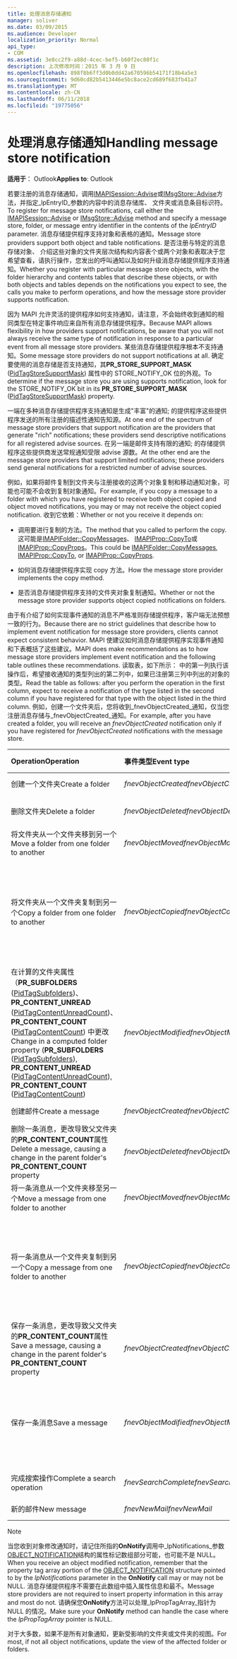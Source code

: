 ```yaml
---
title: 处理消息存储通知
manager: soliver
ms.date: 03/09/2015
ms.audience: Developer
localization_priority: Normal
api_type:
- COM
ms.assetid: 3e0cc2f9-a88d-4cec-bef5-b60f2ec80f1c
description: 上次修改时间：2015 年 3 月 9 日
ms.openlocfilehash: 898f8b6ff3d0b0dd42a670596b54171f18b4a5e3
ms.sourcegitcommit: 9d60cd82b5413446e5bc8ace2cd689f683fb41a7
ms.translationtype: MT
ms.contentlocale: zh-CN
ms.lasthandoff: 06/11/2018
ms.locfileid: "19775056"
---
```

# <a name="handling-message-store-notification"></a><span data-ttu-id="2e1e2-103">处理消息存储通知</span><span class="sxs-lookup"><span data-stu-id="2e1e2-103">Handling message store notification</span></span>
  
<span data-ttu-id="2e1e2-104">**适用于**： Outlook</span><span class="sxs-lookup"><span data-stu-id="2e1e2-104">**Applies to**: Outlook</span></span> 
  
<span data-ttu-id="2e1e2-105">若要注册的消息存储通知，调用[IMAPISession::Advise](imapisession-advise.md)或[IMsgStore::Advise](imsgstore-advise.md)方法，并指定_lpEntryID_参数的内容中的消息存储库、 文件夹或消息条目标识符。</span><span class="sxs-lookup"><span data-stu-id="2e1e2-105">To register for message store notifications, call either the [IMAPISession::Advise](imapisession-advise.md) or [IMsgStore::Advise](imsgstore-advise.md) method and specify a message store, folder, or message entry identifier in the contents of the  _lpEntryID_ parameter.</span></span> <span data-ttu-id="2e1e2-106">消息存储提供程序支持对象和表格的通知。</span><span class="sxs-lookup"><span data-stu-id="2e1e2-106">Message store providers support both object and table notifications.</span></span> <span data-ttu-id="2e1e2-107">是否注册与特定的消息存储对象、 介绍这些对象的文件夹层次结构和内容表个或两个对象和表取决于您希望查看，请执行操作，您发出的呼叫通知以及如何升级消息存储提供程序支持通知。</span><span class="sxs-lookup"><span data-stu-id="2e1e2-107">Whether you register with particular message store objects, with the folder hierarchy and contents tables that describe these objects, or with both objects and tables depends on the notifications you expect to see, the calls you make to perform operations, and how the message store provider supports notification.</span></span> 
  
<span data-ttu-id="2e1e2-108">因为 MAPI 允许灵活的提供程序如何支持通知，请注意，不会始终收到通知的相同类型在特定事件响应来自所有消息存储提供程序。</span><span class="sxs-lookup"><span data-stu-id="2e1e2-108">Because MAPI allows flexibility in how providers support notifications, be aware that you will not always receive the same type of notification in response to a particular event from all message store providers.</span></span> <span data-ttu-id="2e1e2-109">某些消息存储提供程序根本不支持通知。</span><span class="sxs-lookup"><span data-stu-id="2e1e2-109">Some message store providers do not support notifications at all.</span></span> <span data-ttu-id="2e1e2-110">确定要使用的消息存储是否支持通知，其**PR_STORE_SUPPORT_MASK** ([PidTagStoreSupportMask](pidtagstoresupportmask-canonical-property.md)) 属性中的 STORE_NOTIFY_OK 位的外观。</span><span class="sxs-lookup"><span data-stu-id="2e1e2-110">To determine if the message store you are using supports notification, look for the STORE_NOTIFY_OK bit in its **PR_STORE_SUPPORT_MASK** ([PidTagStoreSupportMask](pidtagstoresupportmask-canonical-property.md)) property.</span></span>
  
<span data-ttu-id="2e1e2-111">一端在多种消息存储提供程序支持通知是生成"丰富"的通知; 的提供程序这些提供程序发送的所有注册的描述性通知告知源。</span><span class="sxs-lookup"><span data-stu-id="2e1e2-111">At one end of the spectrum of message store providers that support notification are the providers that generate "rich" notifications; these providers send descriptive notifications for all registered advise sources.</span></span> <span data-ttu-id="2e1e2-112">在另一端是邮件支持有限的通知; 的存储提供程序这些提供商发送常规通知受限 advise 源数。</span><span class="sxs-lookup"><span data-stu-id="2e1e2-112">At the other end are the message store providers that support limited notifications; these providers send general notifications for a restricted number of advise sources.</span></span> 
  
<span data-ttu-id="2e1e2-113">例如，如果将邮件复制到文件夹与注册接收的这两个对象复制和移动通知对象，可能也可能不会收到复制对象通知。</span><span class="sxs-lookup"><span data-stu-id="2e1e2-113">For example, if you copy a message to a folder with which you have registered to receive both object copied and object moved notifications, you may or may not receive the object copied notification.</span></span> <span data-ttu-id="2e1e2-114">收到它依赖：</span><span class="sxs-lookup"><span data-stu-id="2e1e2-114">Whether or not you receive it depends on:</span></span>
  
- <span data-ttu-id="2e1e2-115">调用要进行复制的方法。</span><span class="sxs-lookup"><span data-stu-id="2e1e2-115">The method that you called to perform the copy.</span></span> <span data-ttu-id="2e1e2-116">这可能是[IMAPIFolder::CopyMessages](imapifolder-copymessages.md)、 [IMAPIProp::CopyTo](imapiprop-copyto.md)或[IMAPIProp::CopyProps](imapiprop-copyprops.md)。</span><span class="sxs-lookup"><span data-stu-id="2e1e2-116">This could be [IMAPIFolder::CopyMessages](imapifolder-copymessages.md), [IMAPIProp::CopyTo](imapiprop-copyto.md), or [IMAPIProp::CopyProps](imapiprop-copyprops.md).</span></span>
    
- <span data-ttu-id="2e1e2-117">如何消息存储提供程序实现 copy 方法。</span><span class="sxs-lookup"><span data-stu-id="2e1e2-117">How the message store provider implements the copy method.</span></span>
    
- <span data-ttu-id="2e1e2-118">是否消息存储提供程序支持的文件夹对象复制通知。</span><span class="sxs-lookup"><span data-stu-id="2e1e2-118">Whether or not the message store provider supports object copied notifications on folders.</span></span>
    
<span data-ttu-id="2e1e2-119">由于有介绍了如何实现事件通知的消息不严格准则存储提供程序，客户端无法预想一致的行为。</span><span class="sxs-lookup"><span data-stu-id="2e1e2-119">Because there are no strict guidelines that describe how to implement event notification for message store providers, clients cannot expect consistent behavior.</span></span> <span data-ttu-id="2e1e2-120">MAPI 使建议如何消息存储提供程序实现事件通知和下表概括了这些建议。</span><span class="sxs-lookup"><span data-stu-id="2e1e2-120">MAPI does make recommendations as to how message store providers implement event notification and the following table outlines these recommendations.</span></span> <span data-ttu-id="2e1e2-121">读取表，如下所示： 中的第一列执行该操作后，希望接收通知的类型列出的第二列中，如果已注册第三列中列出的对象的类型。</span><span class="sxs-lookup"><span data-stu-id="2e1e2-121">Read the table as follows: after you perform the operation in the first column, expect to receive a notification of the type listed in the second column if you have registered for that type with the object listed in the third column.</span></span> <span data-ttu-id="2e1e2-122">例如，创建一个文件夹后，您将收到_fnevObjectCreated_通知，仅当您注册消息存储与_fnevObjectCreated_通知。</span><span class="sxs-lookup"><span data-stu-id="2e1e2-122">For example, after you have created a folder, you will receive an  _fnevObjectCreated_ notification only if you have registered for  _fnevObjectCreated_ notifications with the message store.</span></span> 
  
|<span data-ttu-id="2e1e2-123">**Operation**</span><span class="sxs-lookup"><span data-stu-id="2e1e2-123">**Operation**</span></span>|<span data-ttu-id="2e1e2-124">**事件类型**</span><span class="sxs-lookup"><span data-stu-id="2e1e2-124">**Event type**</span></span>|<span data-ttu-id="2e1e2-125">**建议源**</span><span class="sxs-lookup"><span data-stu-id="2e1e2-125">**Advise source**</span></span>|
|:-----|:-----|:-----|
|<span data-ttu-id="2e1e2-126">创建一个文件夹</span><span class="sxs-lookup"><span data-stu-id="2e1e2-126">Create a folder</span></span>  <br/> | <span data-ttu-id="2e1e2-127">_fnevObjectCreated_</span><span class="sxs-lookup"><span data-stu-id="2e1e2-127">_fnevObjectCreated_</span></span> <br/> |<span data-ttu-id="2e1e2-128">消息存储库</span><span class="sxs-lookup"><span data-stu-id="2e1e2-128">Message store</span></span>  <br/> |
|<span data-ttu-id="2e1e2-129">删除文件夹</span><span class="sxs-lookup"><span data-stu-id="2e1e2-129">Delete a folder</span></span>  <br/> | <span data-ttu-id="2e1e2-130">_fnevObjectDeleted_</span><span class="sxs-lookup"><span data-stu-id="2e1e2-130">_fnevObjectDeleted_</span></span> <br/> |<span data-ttu-id="2e1e2-131">消息存储已删除文件夹</span><span class="sxs-lookup"><span data-stu-id="2e1e2-131">Message store Deleted folder</span></span>  <br/> |
|<span data-ttu-id="2e1e2-132">将文件夹从一个文件夹移到另一个</span><span class="sxs-lookup"><span data-stu-id="2e1e2-132">Move a folder from one folder to another</span></span>  <br/> | <span data-ttu-id="2e1e2-133">_fnevObjectMoved_</span><span class="sxs-lookup"><span data-stu-id="2e1e2-133">_fnevObjectMoved_</span></span> <br/> |<span data-ttu-id="2e1e2-134">消息存储移动文件夹</span><span class="sxs-lookup"><span data-stu-id="2e1e2-134">Message store Moved folder</span></span>  <br/> |
|<span data-ttu-id="2e1e2-135">将文件夹从一个文件夹复制到另一个</span><span class="sxs-lookup"><span data-stu-id="2e1e2-135">Copy a folder from one folder to another</span></span>  <br/> | <span data-ttu-id="2e1e2-136">_fnevObjectCopied_</span><span class="sxs-lookup"><span data-stu-id="2e1e2-136">_fnevObjectCopied_</span></span> <br/> |<span data-ttu-id="2e1e2-137">消息存储和复制文件夹 （没有新的文件夹的副本发送_fnevObjectCreated_通知）</span><span class="sxs-lookup"><span data-stu-id="2e1e2-137">Message store and copied folder (no  _fnevObjectCreated_ notification sent for the new copy of the folder)</span></span>  <br/> |
|<span data-ttu-id="2e1e2-138">在计算的文件夹属性 （**PR_SUBFOLDERS** ([PidTagSubfolders](pidtagsubfolders-canonical-property.md))、 **PR_CONTENT_UNREAD** ([PidTagContentUnreadCount](pidtagcontentunreadcount-canonical-property.md))、 **PR_CONTENT_COUNT** ([PidTagContentCount](pidtagcontentcount-canonical-property.md)) 中更改</span><span class="sxs-lookup"><span data-stu-id="2e1e2-138">Change in a computed folder property (**PR_SUBFOLDERS** ([PidTagSubfolders](pidtagsubfolders-canonical-property.md)), **PR_CONTENT_UNREAD** ([PidTagContentUnreadCount](pidtagcontentunreadcount-canonical-property.md)), **PR_CONTENT_COUNT** ([PidTagContentCount](pidtagcontentcount-canonical-property.md))</span></span>  <br/> | <span data-ttu-id="2e1e2-139">_fnevObjectModified_</span><span class="sxs-lookup"><span data-stu-id="2e1e2-139">_fnevObjectModified_</span></span> <br/> |<span data-ttu-id="2e1e2-140">消息存储 Changed 文件夹 （没有父文件夹的通知）</span><span class="sxs-lookup"><span data-stu-id="2e1e2-140">Message store Changed folder (No notification to parent folder)</span></span>  <br/> |
|<span data-ttu-id="2e1e2-141">创建邮件</span><span class="sxs-lookup"><span data-stu-id="2e1e2-141">Create a message</span></span>  <br/> | <span data-ttu-id="2e1e2-142">_fnevObjectCreated_</span><span class="sxs-lookup"><span data-stu-id="2e1e2-142">_fnevObjectCreated_</span></span> <br/> |<span data-ttu-id="2e1e2-143">消息存储库</span><span class="sxs-lookup"><span data-stu-id="2e1e2-143">Message store</span></span>  <br/> |
|<span data-ttu-id="2e1e2-144">删除一条消息，更改导致父文件夹的**PR_CONTENT_COUNT**属性</span><span class="sxs-lookup"><span data-stu-id="2e1e2-144">Delete a message, causing a change in the parent folder's **PR_CONTENT_COUNT** property</span></span>  <br/> | <span data-ttu-id="2e1e2-145">_fnevObjectDeleted_</span><span class="sxs-lookup"><span data-stu-id="2e1e2-145">_fnevObjectDeleted_</span></span> <br/> |<span data-ttu-id="2e1e2-146">消息存储已删除邮件</span><span class="sxs-lookup"><span data-stu-id="2e1e2-146">Message store Deleted message</span></span>  <br/> |
|<span data-ttu-id="2e1e2-147">将一条消息从一个文件夹移至另一个</span><span class="sxs-lookup"><span data-stu-id="2e1e2-147">Move a message from one folder to another</span></span>  <br/> | <span data-ttu-id="2e1e2-148">_fnevObjectMoved_</span><span class="sxs-lookup"><span data-stu-id="2e1e2-148">_fnevObjectMoved_</span></span> <br/> |<span data-ttu-id="2e1e2-149">消息存储移动消息</span><span class="sxs-lookup"><span data-stu-id="2e1e2-149">Message store Moved message</span></span>  <br/> |
|<span data-ttu-id="2e1e2-150">将一条消息从一个文件夹复制到另一个</span><span class="sxs-lookup"><span data-stu-id="2e1e2-150">Copy a message from one folder to another</span></span>  <br/> | <span data-ttu-id="2e1e2-151">_fnevObjectCopied_</span><span class="sxs-lookup"><span data-stu-id="2e1e2-151">_fnevObjectCopied_</span></span> <br/> |<span data-ttu-id="2e1e2-152">消息存储库复制邮件 （没有_fnevObjectCreated_新副本的通知邮件）</span><span class="sxs-lookup"><span data-stu-id="2e1e2-152">Message store Copied message (No  _fnevObjectCreated_ notification for new copy of the message)</span></span>  <br/> |
|<span data-ttu-id="2e1e2-153">保存一条消息，更改导致父文件夹的**PR_CONTENT_COUNT**属性</span><span class="sxs-lookup"><span data-stu-id="2e1e2-153">Save a message, causing a change in the parent folder's **PR_CONTENT_COUNT** property</span></span>  <br/> | <span data-ttu-id="2e1e2-154">_fnevObjectCreated_</span><span class="sxs-lookup"><span data-stu-id="2e1e2-154">_fnevObjectCreated_</span></span> <br/> |<span data-ttu-id="2e1e2-155">保存唯一的第一个邮件存储</span><span class="sxs-lookup"><span data-stu-id="2e1e2-155">Message store on first save only</span></span>  <br/> |
|<span data-ttu-id="2e1e2-156">保存一条消息</span><span class="sxs-lookup"><span data-stu-id="2e1e2-156">Save a message</span></span>  <br/> | <span data-ttu-id="2e1e2-157">_fnevObjectModified_</span><span class="sxs-lookup"><span data-stu-id="2e1e2-157">_fnevObjectModified_</span></span> <br/> |<span data-ttu-id="2e1e2-158">保存后保存 Changed 邮件 （发送给父文件夹没有通知） 的第一个邮件存储</span><span class="sxs-lookup"><span data-stu-id="2e1e2-158">Message store on saves after the first save Changed message (No notification to parent folder)</span></span>  <br/> |
|<span data-ttu-id="2e1e2-159">完成搜索操作</span><span class="sxs-lookup"><span data-stu-id="2e1e2-159">Complete a search operation</span></span>  <br/> | <span data-ttu-id="2e1e2-160">_fnevSearchComplete_</span><span class="sxs-lookup"><span data-stu-id="2e1e2-160">_fnevSearchComplete_</span></span> <br/> |<span data-ttu-id="2e1e2-161">消息存储搜索文件夹</span><span class="sxs-lookup"><span data-stu-id="2e1e2-161">Message store Search folder</span></span>  <br/> |
|<span data-ttu-id="2e1e2-162">新的邮件</span><span class="sxs-lookup"><span data-stu-id="2e1e2-162">New message</span></span>  <br/> | <span data-ttu-id="2e1e2-163">_fnevNewMail_</span><span class="sxs-lookup"><span data-stu-id="2e1e2-163">_fnevNewMail_</span></span> <br/> |<span data-ttu-id="2e1e2-164">消息存储库</span><span class="sxs-lookup"><span data-stu-id="2e1e2-164">Message store</span></span>  <br/> |
   
> [!NOTE]
> <span data-ttu-id="2e1e2-165">当您收到对象修改通知时，请记住所指的**OnNotify**调用中_lpNotifications_参数[OBJECT_NOTIFICATION](object_notification.md)结构的属性标记数组部分可能，也可能不是 NULL。</span><span class="sxs-lookup"><span data-stu-id="2e1e2-165">When you receive an object modified notification, remember that the property tag array portion of the [OBJECT_NOTIFICATION](object_notification.md) structure pointed to by the  _lpNotifications_ parameter in the **OnNotify** call may or may not be NULL.</span></span> <span data-ttu-id="2e1e2-166">消息存储提供程序不需要在此数组中插入属性信息和最不。</span><span class="sxs-lookup"><span data-stu-id="2e1e2-166">Message store providers are not required to insert property information in this array and most do not.</span></span> <span data-ttu-id="2e1e2-167">请确保您**OnNotify**方法可以处理_lpPropTagArray_指针为 NULL 的情况。</span><span class="sxs-lookup"><span data-stu-id="2e1e2-167">Make sure your **OnNotify** method can handle the case where the  _lpPropTagArray_ pointer is NULL.</span></span> 
  
<span data-ttu-id="2e1e2-168">对于大多数，如果不是所有对象通知，更新受影响的文件夹或文件夹的视图。</span><span class="sxs-lookup"><span data-stu-id="2e1e2-168">For most, if not all object notifications, update the view of the affected folder or folders.</span></span>
  

